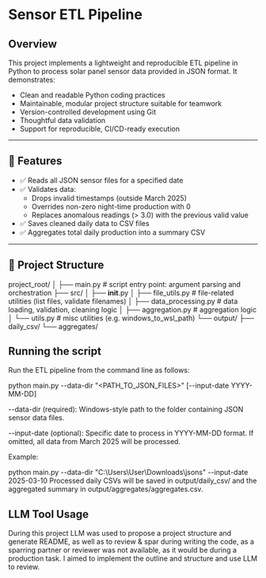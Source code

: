 # Sensor ETL Pipeline

## Overview

This project implements a lightweight and reproducible ETL pipeline in Python to process solar panel sensor data provided in JSON format. It demonstrates:

- Clean and readable Python coding practices
- Maintainable, modular project structure suitable for teamwork
- Version-controlled development using Git
- Thoughtful data validation
- Support for reproducible, CI/CD-ready execution

---

## 🔧 Features

- ✅ Reads all JSON sensor files for a specified date
- ✅ Validates data:
  - Drops invalid timestamps (outside March 2025)
  - Overrides non-zero night-time production with 0
  - Replaces anomalous readings (> 3.0) with the previous valid value
- ✅ Saves cleaned daily data to CSV files
- ✅ Aggregates total daily production into a summary CSV

---

## 📁 Project Structure

  project_root/
  │
  ├── main.py                 # script entry point: argument parsing and orchestration
  ├── src/
  │   ├── __init__.py
  │   ├── file_utils.py       # file-related utilities (list files, validate filenames)
  │   ├── data_processing.py  # data loading, validation, cleaning logic
  │   ├── aggregation.py      # aggregation logic
  │   └── utils.py            # misc utilities (e.g. windows_to_wsl_path)
  └── output/
      ├── daily_csv/
      └── aggregates/

## Running the script

Run the ETL pipeline from the command line as follows:

python main.py --data-dir "<PATH_TO_JSON_FILES>" [--input-date YYYY-MM-DD]

--data-dir (required): Windows-style path to the folder containing JSON sensor data files.

--input-date (optional): Specific date to process in YYYY-MM-DD format. If omitted, all data from March 2025 will be processed.

Example:

python main.py --data-dir "C:\Users\User\Downloads\jsons" --input-date 2025-03-10
Processed daily CSVs will be saved in output/daily_csv/ and the aggregated summary in output/aggregates/aggregates.csv.

## LLM Tool Usage

During this project LLM was used to propose a project structure and generate README, as well as to review & spar during writing the code, as a sparring partner or reviewer was not available, as it would be during a production task. I aimed to implement the outline and structure and use LLM to review.